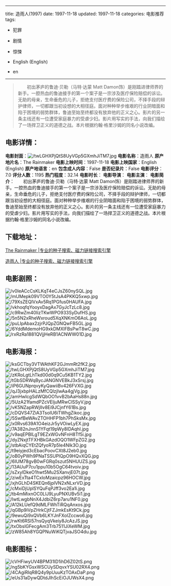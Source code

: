 
---
title: 造雨人(1997)
date: 1997-11-18
updated: 1997-11-18
categories: 电影推荐
tags:
- 犯罪
- 剧情
- 惊悚

- English (English)
- en
---


> 　　初出茅庐的鲁迪·贝勒（马特·达蒙 Matt Damon饰）是刚踏进律师界的新手。一腔热血的鲁迪接手的第一个案子是一宗涉及医疗保险赔偿的诉讼。无助的母亲，生命垂危的儿子，拒绝支付医疗费的保险公司，不择手段的辩护律师，一切都跟当初设想的大相径庭。面对种种举步维艰的行业阴暗面和陷于困境的弱势群体，鲁迪至始至终都没有放弃他的正义之心。影片的另一条主线还有一位遭受家庭暴力的受虐少妇。影片用写实的手法，向我们描绘了一场捍卫正义的道德之战。本片根据约翰·格里沙姆的同名小说改编。

## **电影详情**：

**电影封面**：<img src="https://image.tmdb.org/t/p/w200/twLGHXPjQtS8UyVGp5GXmhJiTM7.jpg" alt="/twLGHXPjQtS8UyVGp5GXmhJiTM7.jpg" title="/twLGHXPjQtS8UyVGp5GXmhJiTM7.jpg">
**电影名称**：造雨人
**原产地片名**：The Rainmaker
**电影上映时间**：1997-11-18
**电影上映国家**：English (English)
**原产地语言**：en
**包含成人内容**：False
**是否纪录片**：False
**电影评分**：7.0
**评分人数**：1195
**热门程度**：32.14
**电影时长**：
**电影导演**：
**电影主演**：
**电影简介**：　　初出茅庐的鲁迪·贝勒（马特·达蒙 Matt Damon饰）是刚踏进律师界的新手。一腔热血的鲁迪接手的第一个案子是一宗涉及医疗保险赔偿的诉讼。无助的母亲，生命垂危的儿子，拒绝支付医疗费的保险公司，不择手段的辩护律师，一切都跟当初设想的大相径庭。面对种种举步维艰的行业阴暗面和陷于困境的弱势群体，鲁迪至始至终都没有放弃他的正义之心。影片的另一条主线还有一位遭受家庭暴力的受虐少妇。影片用写实的手法，向我们描绘了一场捍卫正义的道德之战。本片根据约翰·格里沙姆的同名小说改编。

## **下载地址**：
[The Rainmaker |专业的种子搜索、磁力链接搜索引擎](https://movie.amd794.com:2083/?search=The%20Rainmaker&ordering=&mode=match_phrase&page_size=10&page=1)

[造雨人 |专业的种子搜索、磁力链接搜索引擎](https://movie.amd794.com:2083/?search=%E9%80%A0%E9%9B%A8%E4%BA%BA&ordering=&mode=match_phrase&page_size=10&page=1)
 

## **电影剧照**：
<img src="https://image.tmdb.org/t/p/original/v0IeACcCsKLKqT4eCJsZ60nySQL.jpg" alt="/v0IeACcCsKLKqT4eCJsZ60nySQL.jpg" title="/v0IeACcCsKLKqT4eCJsZ60nySQL.jpg"><img src="https://image.tmdb.org/t/p/original/mUMepk09VTO0Y5tJsA4PKKQ5xwp.jpg" alt="/mUMepk09VTO0Y5tJsA4PKKQ5xwp.jpg" title="/mUMepk09VTO0Y5tJsA4PKKQ5xwp.jpg"><img src="https://image.tmdb.org/t/p/original/79XsZEQlVxAv5Rq1PGfus0HAUFA.jpg" alt="/79XsZEQlVxAv5Rq1PGfus0HAUFA.jpg" title="/79XsZEQlVxAv5Rq1PGfus0HAUFA.jpg"><img src="https://image.tmdb.org/t/p/original/vkhoqfqYooyxDagAx7GyJcTzLc8.jpg" alt="/vkhoqfqYooyxDagAx7GyJcTzLc8.jpg" title="/vkhoqfqYooyxDagAx7GyJcTzLc8.jpg"><img src="https://image.tmdb.org/t/p/original/c9RwZm40IizTKwWPO933SyDufHS.jpg" alt="/c9RwZm40IizTKwWPO933SyDufHS.jpg" title="/c9RwZm40IizTKwWPO933SyDufHS.jpg"><img src="https://image.tmdb.org/t/p/original/5n5N2xRheWxroud5XqXNKmO6AoL.jpg" alt="/5n5N2xRheWxroud5XqXNKmO6AoL.jpg" title="/5n5N2xRheWxroud5XqXNKmO6AoL.jpg"><img src="https://image.tmdb.org/t/p/original/puLIpAbax2zjrPJQpZGNQwFB5GL.jpg" alt="/puLIpAbax2zjrPJQpZGNQwFB5GL.jpg" title="/puLIpAbax2zjrPJQpZGNQwFB5GL.jpg"><img src="https://image.tmdb.org/t/p/original/6YddMdemoHG9xkDMXlFBsPwT8wC.jpg" alt="/6YddMdemoHG9xkDMXlFBsPwT8wC.jpg" title="/6YddMdemoHG9xkDMXlFBsPwT8wC.jpg"><img src="https://image.tmdb.org/t/p/original/rxRzRa1881QVjjHeRB1ACNWW01D.jpg" alt="/rxRzRa1881QVjjHeRB1ACNWW01D.jpg" title="/rxRzRa1881QVjjHeRB1ACNWW01D.jpg">

## **电影海报**：
<img src="https://image.tmdb.org/t/p/original/ksGCTby3VTWAthKF2GJmmRt2fK2.jpg" alt="/ksGCTby3VTWAthKF2GJmmRt2fK2.jpg" title="/ksGCTby3VTWAthKF2GJmmRt2fK2.jpg"><img src="https://image.tmdb.org/t/p/original/twLGHXPjQtS8UyVGp5GXmhJiTM7.jpg" alt="/twLGHXPjQtS8UyVGp5GXmhJiTM7.jpg" title="/twLGHXPjQtS8UyVGp5GXmhJiTM7.jpg"><img src="https://image.tmdb.org/t/p/original/zKRoLgtLhTkd00d0q9Cu5KB1TY2.jpg" alt="/zKRoLgtLhTkd00d0q9Cu5KB1TY2.jpg" title="/zKRoLgtLhTkd00d0q9Cu5KB1TY2.jpg"><img src="https://image.tmdb.org/t/p/original/tGbSDRWqBycJANGNVEBkJ3xSrsj.jpg" alt="/tGbSDRWqBycJANGNVEBkJ3xSrsj.jpg" title="/tGbSDRWqBycJANGNVEBkJ3xSrsj.jpg"><img src="https://image.tmdb.org/t/p/original/iP6GUNprqvyKyQawiiBv426FVXG.jpg" alt="/iP6GUNprqvyKyQawiiBv426FVXG.jpg" title="/iP6GUNprqvyKyQawiiBv426FVXG.jpg"><img src="https://image.tmdb.org/t/p/original/qJ3jxbpHALzMfCQlzjIwAa4gjVg.jpg" alt="/qJ3jxbpHALzMfCQlzjIwAa4gjVg.jpg" title="/qJ3jxbpHALzMfCQlzjIwAa4gjVg.jpg"><img src="https://image.tmdb.org/t/p/original/amHwIcgSdWQbOO1vvB2bAaHs88n.jpg" alt="/amHwIcgSdWQbOO1vvB2bAaHs88n.jpg" title="/amHwIcgSdWQbOO1vvB2bAaHs88n.jpg"><img src="https://image.tmdb.org/t/p/original/5UzA21famdPZcVEIjuMRwClSSyV.jpg" alt="/5UzA21famdPZcVEIjuMRwClSSyV.jpg" title="/5UzA21famdPZcVEIjuMRwClSSyV.jpg"><img src="https://image.tmdb.org/t/p/original/vK5NZapRWjIIv8Ei9JCjnfY61Bs.jpg" alt="/vK5NZapRWjIIv8Ei9JCjnfY61Bs.jpg" title="/vK5NZapRWjIIv8Ei9JCjnfY61Bs.jpg"><img src="https://image.tmdb.org/t/p/original/cDQVS47ZiA3TsoIU6iTWhgZikoc.jpg" alt="/cDQVS47ZiA3TsoIU6iTWhgZikoc.jpg" title="/cDQVS47ZiA3TsoIU6iTWhgZikoc.jpg"><img src="https://image.tmdb.org/t/p/original/5SwfBeWAvZTOHHFP1bh7PhSksMx.jpg" alt="/5SwfBeWAvZTOHHFP1bh7PhSksMx.jpg" title="/5SwfBeWAvZTOHHFP1bh7PhSksMx.jpg"><img src="https://image.tmdb.org/t/p/original/x0Rvs639A1O4eizJr5yVOiwLyEX.jpg" alt="/x0Rvs639A1O4eizJr5yVOiwLyEX.jpg" title="/x0Rvs639A1O4eizJr5yVOiwLyEX.jpg"><img src="https://image.tmdb.org/t/p/original/7A382nJnnS1YFqt19pWy8IDAqhI.jpg" alt="/7A382nJnnS1YFqt19pWy8IDAqhI.jpg" title="/7A382nJnnS1YFqt19pWy8IDAqhI.jpg"><img src="https://image.tmdb.org/t/p/original/v9aqEPBlLgT9EZxWGvNFnH8Tf5i.jpg" alt="/v9aqEPBlLgT9EZxWGvNFnH8Tf5i.jpg" title="/v9aqEPBlLgT9EZxWGvNFnH8Tf5i.jpg"><img src="https://image.tmdb.org/t/p/original/dyZNxjtTFXHBkGAzdOQO1WFpZG2.jpg" alt="/dyZNxjtTFXHBkGAzdOQO1WFpZG2.jpg" title="/dyZNxjtTFXHBkGAzdOQO1WFpZG2.jpg"><img src="https://image.tmdb.org/t/p/original/stbAiqCYEtZQfyoR7p5Ie4Nlk3O.jpg" alt="/stbAiqCYEtZQfyoR7p5Ie4Nlk3O.jpg" title="/stbAiqCYEtZQfyoR7p5Ie4Nlk3O.jpg"><img src="https://image.tmdb.org/t/p/original/t9eiyjed3cEbacPoovCXt8J2eb0.jpg" alt="/t9eiyjed3cEbacPoovCXt8J2eb0.jpg" title="/t9eiyjed3cEbacPoovCXt8J2eb0.jpg"><img src="https://image.tmdb.org/t/p/original/oB0yPWh9PNaTSSUPlQpO9HQvXQG.jpg" alt="/oB0yPWh9PNaTSSUPlQpO9HQvXQG.jpg" title="/oB0yPWh9PNaTSSUPlQpO9HQvXQG.jpg"><img src="https://image.tmdb.org/t/p/original/6IUM78gvB0wFGRq0szut5NHUUZS.jpg" alt="/6IUM78gvB0wFGRq0szut5NHUUZS.jpg" title="/6IUM78gvB0wFGRq0szut5NHUUZS.jpg"><img src="https://image.tmdb.org/t/p/original/13AUuP7cu1ppu10b5OgC64tvoiv.jpg" alt="/13AUuP7cu1ppu10b5OgC64tvoiv.jpg" title="/13AUuP7cu1ppu10b5OgC64tvoiv.jpg"><img src="https://image.tmdb.org/t/p/original/sZxylDkeO1hwt5Mu2SXanvjE07t.jpg" alt="/sZxylDkeO1hwt5Mu2SXanvjE07t.jpg" title="/sZxylDkeO1hwt5Mu2SXanvjE07t.jpg"><img src="https://image.tmdb.org/t/p/original/ziwExTta4TCxloMzaicpz96HOCW.jpg" alt="/ziwExTta4TCxloMzaicpz96HOCW.jpg" title="/ziwExTta4TCxloMzaicpz96HOCW.jpg"><img src="https://image.tmdb.org/t/p/original/xjhGLhD4SKEQn6jplVN2xNLxrVD.jpg" alt="/xjhGLhD4SKEQn6jplVN2xNLxrVD.jpg" title="/xjhGLhD4SKEQn6jplVN2xNLxrVD.jpg"><img src="https://image.tmdb.org/t/p/original/cMxiDjUplSYQuFqPJff3vo2Ea1i.jpg" alt="/cMxiDjUplSYQuFqPJff3vo2Ea1i.jpg" title="/cMxiDjUplSYQuFqPJff3vo2Ea1i.jpg"><img src="https://image.tmdb.org/t/p/original/tb4mMixnOC0LlJ9LyuPNXUBv5i1.jpg" alt="/tb4mMixnOC0LlJ9LyuPNXUBv5i1.jpg" title="/tb4mMixnOC0LlJ9LyuPNXUBv5i1.jpg"><img src="https://image.tmdb.org/t/p/original/lwtLwgbNnX4JdbiZ6rp7aru1NF0.jpg" alt="/lwtLwgbNnX4JdbiZ6rp7aru1NF0.jpg" title="/lwtLwgbNnX4JdbiZ6rp7aru1NF0.jpg"><img src="https://image.tmdb.org/t/p/original/A12kLUefQ9dMLFWhTiRQqAnxos.jpg" alt="/A12kLUefQ9dMLFWhTiRQqAnxos.jpg" title="/A12kLUefQ9dMLFWhTiRQqAnxos.jpg"><img src="https://image.tmdb.org/t/p/original/qGBp9iVpZHrkCjtFZJmkEsKt9Ck.jpg" alt="/qGBp9iVpZHrkCjtFZJmkEsKt9Ck.jpg" title="/qGBp9iVpZHrkCjtFZJmkEsKt9Ck.jpg"><img src="https://image.tmdb.org/t/p/original/9ewuQi9xQVb6LKYJnFXoIZccwo6.jpg" alt="/9ewuQi9xQVb6LKYJnFXoIZccwo6.jpg" title="/9ewuQi9xQVb6LKYJnFXoIZccwo6.jpg"><img src="https://image.tmdb.org/t/p/original/rwKt6RSl57nsQyqVkeiy8JcAzJS.jpg" alt="/rwKt6RSl57nsQyqVkeiy8JcAzJS.jpg" title="/rwKt6RSl57nsQyqVkeiy8JcAzJS.jpg"><img src="https://image.tmdb.org/t/p/original/txObsIGFecgAm3Trb7511JiXeWM.jpg" alt="/txObsIGFecgAm3Trb7511JiXeWM.jpg" title="/txObsIGFecgAm3Trb7511JiXeWM.jpg"><img src="https://image.tmdb.org/t/p/original/zW85Ah8YGQPNuWiKQTjvaJSO4du.jpg" alt="/zW85Ah8YGQPNuWiKQTjvaJSO4du.jpg" title="/zW85Ah8YGQPNuWiKQTjvaJSO4du.jpg">

## **电影图标**：
<img src="https://image.tmdb.org/t/p/original/cVHFiwyUV4BPM31ID1ihD6Z02tS.png" alt="/cVHFiwyUV4BPM31ID1ihD6Z02tS.png" title="/cVHFiwyUV4BPM31ID1ihD6Z02tS.png"><img src="https://image.tmdb.org/t/p/original/ng5bKYGsxWSCUySDqvxYSU02RX4.png" alt="/ng5bKYGsxWSCUySDqvxYSU02RX4.png" title="/ng5bKYGsxWSCUySDqvxYSU02RX4.png"><img src="https://image.tmdb.org/t/p/original/4CAgiRIqR8Q4y9pUuuKzTOAxDaP.png" alt="/4CAgiRIqR8Q4y9pUuuKzTOAxDaP.png" title="/4CAgiRIqR8Q4y9pUuuKzTOAxDaP.png"><img src="https://image.tmdb.org/t/p/original/eUs31aDywQDtdJlhScEiOJUWsX4.png" alt="/eUs31aDywQDtdJlhScEiOJUWsX4.png" title="/eUs31aDywQDtdJlhScEiOJUWsX4.png">
